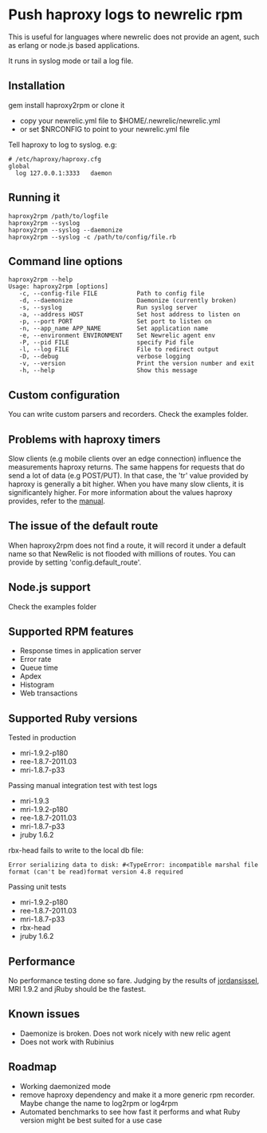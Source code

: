 # Push haproxy logs to newrelic rpm
This is useful for languages where newrelic does not provide an agent,
such as erlang or node.js based applications.

It runs in syslog mode or tail a log file.

## Installation

gem install haproxy2rpm or clone it

* copy your newrelic.yml file to $HOME/.newrelic/newrelic.yml
* or set $NRCONFIG to point to your newrelic.yml file

Tell haproxy to log to syslog. e.g:

    # /etc/haproxy/haproxy.cfg
    global
      log 127.0.0.1:3333   daemon

## Running it
    haproxy2rpm /path/to/logfile 
    haproxy2rpm --syslog
    haproxy2rpm --syslog --daemonize
    haproxy2rpm --syslog -c /path/to/config/file.rb

## Command line options

    haproxy2rpm --help
    Usage: haproxy2rpm [options]
       -c, --config-file FILE           Path to config file
       -d, --daemonize                  Daemonize (currently broken)
       -s, --syslog                     Run syslog server
       -a, --address HOST               Set host address to listen on
       -p, --port PORT                  Set port to listen on
       -n, --app_name APP_NAME          Set application name
       -e, --environment ENVIRONMENT    Set Newrelic agent env
       -P, --pid FILE                   specify Pid file
       -l, --log FILE                   File to redirect output
       -D, --debug                      verbose logging
       -v, --version                    Print the version number and exit
       -h, --help                       Show this message

## Custom configuration

You can write custom parsers and recorders. Check the examples folder.


## Problems with haproxy timers

Slow clients (e.g mobile clients over an edge connection) influence the
measurements haproxy returns. The same happens for requests that do send
a lot of data (e.g POST/PUT). In that case, the 'tr' value provided by
haproxy is generally a bit higher. When you have many slow clients, it
is significantely higher. For more information about the values haproxy
provides, refer to the [manual](http://code.google.com/p/haproxy-docs/wiki/TimingEvents).

## The issue of the default route

When haproxy2rpm does not find a route, it will record it under a
default name so that NewRelic is not flooded with millions of routes. You can provide by setting 'config.default_route'. 

## Node.js support

Check the examples folder

## Supported RPM features

* Response times in application server
* Error rate
* Queue time
* Apdex
* Histogram
* Web transactions

## Supported Ruby versions

Tested in production

* mri-1.9.2-p180
* ree-1.8.7-2011.03
* mri-1.8.7-p33

Passing manual integration test with test logs

* mri-1.9.3
* mri-1.9.2-p180
* ree-1.8.7-2011.03
* mri-1.8.7-p33
* jruby 1.6.2

rbx-head fails to write to the local db file: 

    Error serializing data to disk: #<TypeError: incompatible marshal file format (can't be read)format version 4.8 required


Passing unit tests

* mri-1.9.2-p180
* ree-1.8.7-2011.03
* mri-1.8.7-p33
* rbx-head
* jruby 1.6.2

## Performance

No performance testing done so fare. Judging by the results of [jordansissel](https://github.com/jordansissel/experiments/tree/master/ruby/eventmachine-speed), MRI 1.9.2 and jRuby should be the fastest.

## Known issues

* Daemonize is broken. Does not work nicely with new relic agent
* Does not work with Rubinius
 
## Roadmap

* Working daemonized mode
* remove haproxy dependency and make it a more generic rpm recorder. Maybe change the name to log2rpm or log4rpm
* Automated benchmarks to see how fast it performs and what Ruby version
  might be best suited for a use case
